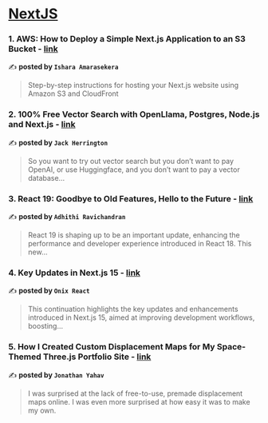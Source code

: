 
<h1><a href=https://medium.com/tag/nextjs/recommended target="_blank" rel="noopener noreferrer">NextJS</a></h1>
<h3>1. AWS: How to Deploy a Simple Next.js Application to an S3 Bucket - <a href="https://medium.com/stackademic/aws-how-to-deploy-a-simple-next-js-application-to-an-s3-bucket-5aaf92766b49" target="_blank" rel="noopener noreferrer">link</a></h3>

✍️ **posted by `Ishara Amarasekera`**

<blockquote>Step-by-step instructions for hosting your Next.js website using Amazon S3 and CloudFront</blockquote>

<h3>2. 100% Free Vector Search with OpenLlama, Postgres, Node.js and Next.js - <a href="https://medium.com/javascript-in-plain-english/100-free-vector-search-with-openllama-postgres-nodejs-and-nextjs-e496856766f7" target="_blank" rel="noopener noreferrer">link</a></h3>

✍️ **posted by `Jack Herrington`**

<blockquote>So you want to try out vector search but you don’t want to pay OpenAI, or use Huggingface, and you don’t want to pay a vector database…</blockquote>

<h3>3. React 19: Goodbye to Old Features, Hello to the Future - <a href="https://medium.com/@adhithiravi/react-19-goodbye-to-old-features-hello-to-the-future-731d60d44b38" target="_blank" rel="noopener noreferrer">link</a></h3>

✍️ **posted by `Adhithi Ravichandran`**

<blockquote>React 19 is shaping up to be an important update, enhancing the performance and developer experience introduced in React 18. This new…</blockquote>

<h3>4. Key Updates in Next.js 15 - <a href="https://medium.com/@onix_react/key-updates-in-next-js-15-b19bde244a69" target="_blank" rel="noopener noreferrer">link</a></h3>

✍️ **posted by `Onix React`**

<blockquote>This continuation highlights the key updates and enhancements introduced in Next.js 15, aimed at improving development workflows, boosting…</blockquote>

<h3>5. How I Created Custom Displacement Maps for My Space-Themed Three.js Portfolio Site - <a href="https://medium.com/javascript-in-plain-english/how-i-created-custom-displacement-maps-for-my-space-themed-three-js-portfolio-site-642b52700941" target="_blank" rel="noopener noreferrer">link</a></h3>

✍️ **posted by `Jonathan Yahav`**

<blockquote>I was surprised at the lack of free-to-use, premade displacement maps online. I was even more surprised at how easy it was to make my own.</blockquote>

